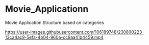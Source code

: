 # Movie_Applicationn
Movie Application Structure based on categories

https://user-images.githubusercontent.com/106189748/230800223-13ca4ac9-5efa-4b04-960a-cc9aa41b4459.mp4
